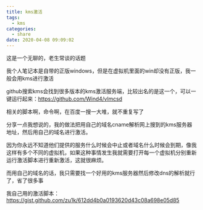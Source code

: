 ```yaml
---
title: kms激活
tags:
  - kms
categories:
  - share
date: 2020-04-08 09:09:02
---
```


这是一个无聊的，老生常谈的话题

我个人笔记本是自带的正版windows，但是在虚拟机里面的win却没有正版，我一般会用kms进行激活

github搜索kms会找到很多版本的kms激活服务端，比较出名的是这一个，可以一键运行起来：https://github.com/Wind4/vlmcsd

相关的脚本啊，命令啊，在百度一搜一大堆，就不重复写了

分享一点我想说的，我的做法把用自己的域名cname解析网上搜到的kms服务器地址，然后用自己的域名进行激活。

因为你永远不知道他们提供的服务什么时候会中止或者域名什么时候会到期，像我这样有多个不同的虚拟机，如果这种事情发生我就需要打开每一个虚拟机分别重新运行激活脚本进行重新激活，这就很麻烦。

而用自己的域名的话，我只需要找一个好用的kms服务器然后修改dns的解析就行了，省了很多事

我自己用的激活脚本： https://gist.github.com/zu1k/612dd4b0a0193620d43c08a698e05d85
